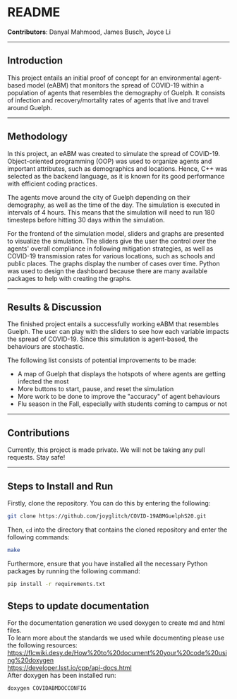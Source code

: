 # README
**Contributors**: Danyal Mahmood, James Busch, Joyce Li
___
## Introduction
This project entails an initial proof of concept for an environmental agent-based model (eABM) that monitors the spread of COVID-19 within a population of agents that resembles the demography of Guelph. It consists of infection and recovery/mortality rates of agents that live and travel around Guelph.
___
## Methodology
In this project, an eABM was created to simulate the spread of COVID-19. Object-oriented programming (OOP) was used to organize agents and important attributes, such as demographics and locations. Hence, C++ was selected as the backend language, as it is known for its good performance with efficient coding practices.

The agents move around the city of Guelph depending on their demography, as well as the time of the day. The simulation is executed in intervals of 4 hours. This means that the simulation will need to run 180 timesteps before hitting 30 days within the simulation.

For the frontend of the simulation model, sliders and graphs are presented to visualize the simulation. The sliders give the user the control over the agents' overall compliance in following mitigation strategies, as well as COVID-19 transmission rates for various locations, such as schools and public places. The graphs display the number of cases over time. Python was used to design the dashboard because there are many available packages to help with creating the graphs.
___
## Results & Discussion
The finished project entails a successfully working eABM that resembles Guelph. The user can play with the sliders to see how each variable impacts the spread of COVID-19. Since this simulation is agent-based, the behaviours are stochastic.

The following list consists of potential improvements to be made:
* A map of Guelph that displays the hotspots of where agents are getting infected the most
* More buttons to start, pause, and reset the simulation
* More work to be done to improve the "accuracy" of agent behaviours
* Flu season in the Fall, especially with students coming to campus or not
___
## Contributions
Currently, this project is made private. We will not be taking any pull requests. Stay safe!
___
## Steps to Install and Run
Firstly, clone the repository. You can do this by entering the following:
```bash
git clone https://github.com/joyglitch/COVID-19ABMGuelphS20.git
```
Then, `cd` into the directory that contains the cloned repository and enter the following commands:
```bash
make  
```
Furthermore, ensure that you have installed all the necessary Python packages by running the following command:
```bash
pip install -r requirements.txt
```

## Steps to update documentation
For the documentation generation we used doxygen to create md and html files.  
To learn more about the standards we used while documenting please use the following resources:  
https://flcwiki.desy.de/How%20to%20document%20your%20code%20using%20doxygen  
https://developer.lsst.io/cpp/api-docs.html  
After doxygen has been installed run:  
```bash
doxygen COVIDABMDOCCONFIG
```

